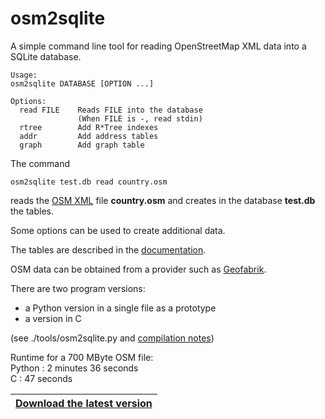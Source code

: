 # osm2sqlite

A simple command line tool for reading OpenStreetMap XML data into a SQLite database.

```
Usage:
osm2sqlite DATABASE [OPTION ...]

Options:
  read FILE    Reads FILE into the database
               (When FILE is -, read stdin)
  rtree        Add R*Tree indexes
  addr         Add address tables
  graph        Add graph table
```

The command
```
osm2sqlite test.db read country.osm
```
reads the [OSM XML](https://wiki.openstreetmap.org/wiki/OSM_XML) file **country.osm**
and creates in the database **test.db** the tables.

Some options can be used to create additional data.

The tables are described in the [documentation](doc/doc_osm2sqlite.md).

OSM data can be obtained from a provider such as [Geofabrik](https://download.geofabrik.de).

There are two program versions:  
- a Python version in a single file as a prototype
- a version in C

(see ./tools/osm2sqlite.py and [compilation notes](doc/compile-osm2sqlite.md))

Runtime for a 700 MByte OSM file:  
Python : 2 minutes 36 seconds  
C      : 47 seconds  

|[**Download the latest version**](https://github.com/osmzoso/osm2sqlite/releases/latest)|
|----------------------------------------------------------------------------------------|

